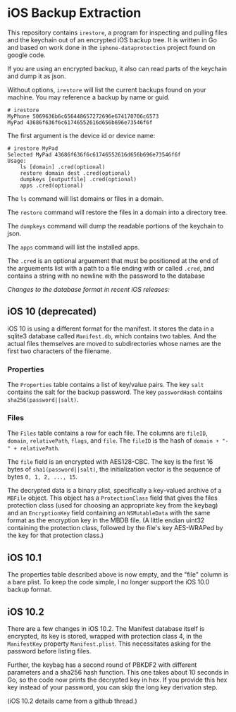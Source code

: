 # iOS Backup Extraction

This repository contains `irestore`, a program for inspecting and pulling files and the keychain out of an encrypted iOS backup tree. It is written in Go and based on work done in the `iphone-dataprotection` project found on google code. 

If you are using an encrypted backup, it also can read parts of the keychain and dump it as json. 

Without options, `irestore` will list the current backups found on your machine. You may reference a backup by name or guid.

```shell
# irestore
MyPhone 5069636b6c656448657272696e674170706c6573
MyPad 43686f636f6c61746552616d656b696e73546f6f
```

The first argument is the device id or device name:

```shell
# irestore MyPad
Selected MyPad 43686f636f6c61746552616d656b696e73546f6f
Usage:
    ls [domain] .cred(optional)
    restore domain dest .cred(optional)
    dumpkeys [outputfile] .cred(optional)
    apps .cred(optional)
```

The `ls` command will list domains or files in a domain.

The `restore` command will restore the files in a domain into a directory tree.

The `dumpkeys` command will dump the readable portions of the keychain to json.

The `apps` command will list the installed apps.

The `.cred` is an optional arguement that must be positioned at the end of the arguements list with a path to a file ending with or called `.cred`, and contains a string with no newline with the password to the database

_Changes to the database format in recent iOS releases:_

## iOS 10 (deprecated)

iOS 10 is using a different format for the manifest. It stores the data in a sqlite3 database called `Manifest.db`, which contains two tables. And the actual files themselves are moved to subdirectories whose names are the first two characters of the filename.

### Properties

The `Properties` table contains a list of key/value pairs.  The key `salt` contains the salt for the backup password. 
The key `passwordHash` contains `sha256(password||salt)`.

### Files

The `Files` table contains a row for each file. The columns are `fileID`, `domain`, `relativePath`, `flags`, and `file`.  The `fileID` is the hash of `domain + "-" + relativePath`. 

The `file` field is an encrypted with AES128-CBC.  The key is the first 16 bytes of `sha1(password||salt)`, the initialization vector is the sequence of bytes `0, 1, 2, ..., 15`. 

The decrypted data is a binary plist, specifically a key-valued archive of a `MBFile` object.  This object has a `ProtectionClass` field that gives the files protection class (used for choosing an appropriate key from the keybag) and an `EncryptionKey` field containing an `NSMutableData` with the same format as the encryption key in the MBDB file. (A little endian uint32 containing the protection class, followed by the file's key AES-WRAPed by the key for that protection class.)

## iOS 10.1

The properties table described above is now empty, and the "file" column is a bare plist. To keep the code simple, I no longer support the iOS 10.0 
backup format.


## iOS 10.2

There are a few changes in iOS 10.2.  The Manifest database itself is encrypted, its key is stored, wrapped with protection class 4, in the `ManifestKey` property `Manifest.plist`. This necessitates asking for the password before listing files.

Further, the keybag has a second round of PBKDF2 with different parameters and a sha256 hash function. This one takes about 10 seconds in Go, so the code now prints the decrypted key in hex. If you provide this hex key instead of your password, you can skip the long key derivation step.

(iOS 10.2 details came from a github thread.)
